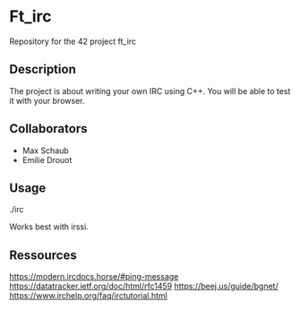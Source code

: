 # Ft_irc
Repository for the 42 project ft_irc

## Description
The project is about writing your own IRC using C++.
You will be able to test it with your browser.

## Collaborators
- Max Schaub
- Emilie Drouot

## Usage

./irc <port> <password>

Works best with irssi.

## Ressources

https://modern.ircdocs.horse/#ping-message
https://datatracker.ietf.org/doc/html/rfc1459
https://beej.us/guide/bgnet/
https://www.irchelp.org/faq/irctutorial.html
